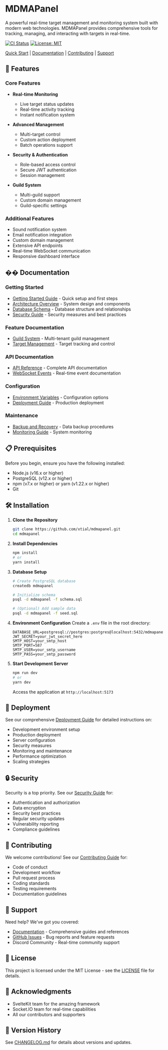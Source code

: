 # MDMAPanel

A powerful real-time target management and monitoring system built with modern web technologies. MDMAPanel provides comprehensive tools for tracking, managing, and interacting with targets in real-time.

[![CI Status](https://github.com/xtial/mdmapanel/workflows/CI/badge.svg)](https://github.com/xtial/mdmapanel/actions)
[![License: MIT](https://img.shields.io/badge/License-MIT-yellow.svg)](https://opensource.org/licenses/MIT)

[Quick Start](#-installation) | [Documentation](#-documentation) | [Contributing](#-contributing) | [Support](#-support)

## 🚀 Features

### Core Features
- **Real-time Monitoring**
  - Live target status updates
  - Real-time activity tracking
  - Instant notification system
  
- **Advanced Management**
  - Multi-target control
  - Custom action deployment
  - Batch operations support
  
- **Security & Authentication**
  - Role-based access control
  - Secure JWT authentication
  - Session management
  
- **Guild System**
  - Multi-guild support
  - Custom domain management
  - Guild-specific settings

### Additional Features
- Sound notification system
- Email notification integration
- Custom domain management
- Extensive API endpoints
- Real-time WebSocket communication
- Responsive dashboard interface

## �� Documentation

### Getting Started
- [Getting Started Guide](docs/getting-started.md) - Quick setup and first steps
- [Architecture Overview](docs/architecture.md) - System design and components
- [Database Schema](docs/database.md) - Database structure and relationships
- [Security Guide](docs/security.md) - Security measures and best practices

### Feature Documentation
- [Guild System](docs/features/guild-system.md) - Multi-tenant guild management
- [Target Management](docs/features/target-management.md) - Target tracking and control

### API Documentation
- [API Reference](docs/api/README.md) - Complete API documentation
- [WebSocket Events](docs/api/websocket.md) - Real-time event documentation

### Configuration
- [Environment Variables](docs/config/env-vars.md) - Configuration options
- [Deployment Guide](docs/deployment.md) - Production deployment

### Maintenance
- [Backup and Recovery](docs/maintenance/backup.md) - Data backup procedures
- [Monitoring Guide](docs/maintenance/monitoring.md) - System monitoring

## 📋 Prerequisites

Before you begin, ensure you have the following installed:
- Node.js (v16.x or higher)
- PostgreSQL (v12.x or higher)
- npm (v7.x or higher) or yarn (v1.22.x or higher)
- Git

## 🛠 Installation

1. **Clone the Repository**
   ```bash
   git clone https://github.com/xtial/mdmapanel.git
   cd mdmapanel
   ```

2. **Install Dependencies**
   ```bash
   npm install
   # or
   yarn install
   ```

3. **Database Setup**
   ```bash
   # Create PostgreSQL database
   createdb mdmapanel

   # Initialize schema
   psql -d mdmapanel -f schema.sql

   # (Optional) Add sample data
   psql -d mdmapanel -f seed.sql
   ```

4. **Environment Configuration**
   Create a `.env` file in the root directory:
   ```env
   DATABASE_URL=postgresql://postgres:postgres@localhost:5432/mdmapanel
   JWT_SECRET=your_jwt_secret_here
   SMTP_HOST=your_smtp_host
   SMTP_PORT=587
   SMTP_USER=your_smtp_username
   SMTP_PASS=your_smtp_password
   ```

5. **Start Development Server**
   ```bash
   npm run dev
   # or
   yarn dev
   ```

   Access the application at `http://localhost:5173`

## 🚀 Deployment

See our comprehensive [Deployment Guide](docs/deployment.md) for detailed instructions on:
- Development environment setup
- Production deployment
- Server configuration
- Security measures
- Monitoring and maintenance
- Performance optimization
- Scaling strategies

## 🔒 Security

Security is a top priority. See our [Security Guide](docs/security.md) for:
- Authentication and authorization
- Data encryption
- Security best practices
- Regular security updates
- Vulnerability reporting
- Compliance guidelines

## 🤝 Contributing

We welcome contributions! See our [Contributing Guide](CONTRIBUTING.md) for:
- Code of conduct
- Development workflow
- Pull request process
- Coding standards
- Testing requirements
- Documentation guidelines

## 💬 Support

Need help? We've got you covered:
- [Documentation](#-documentation) - Comprehensive guides and references
- [GitHub Issues](https://github.com/xtial/mdmapanel/issues) - Bug reports and feature requests
- Discord Community - Real-time community support

## 📝 License

This project is licensed under the MIT License - see the [LICENSE](LICENSE) file for details.

## 👏 Acknowledgments

- SvelteKit team for the amazing framework
- Socket.IO team for real-time capabilities
- All our contributors and supporters

## 🔄 Version History

See [CHANGELOG.md](CHANGELOG.md) for details about versions and updates.
